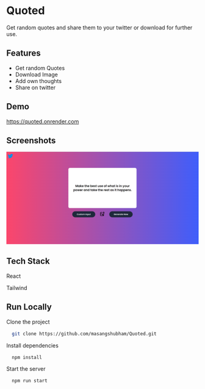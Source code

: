 
# Quoted

Get random quotes and share them to your twitter or download for further use.


## Features

- Get random Quotes
- Download Image
- Add own thoughts
- Share on twitter


## Demo

https://quoted.onrender.com


## Screenshots

![App Screenshot](https://github.com/masangshubham/Quoted/blob/main/public/ss.png?raw=true)


## Tech Stack

React

Tailwind




## Run Locally

Clone the project

```bash
  git clone https://github.com/masangshubham/Quoted.git
```


Install dependencies

```bash
  npm install
```

Start the server

```bash
  npm run start
```

